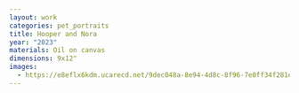 ```yaml
---
layout: work
categories: pet_portraits
title: Hooper and Nora
year: "2023"
materials: Oil on canvas
dimensions: 9x12"
images:
  - https://e8eflx6kdm.ucarecd.net/9dec048a-8e94-4d8c-8f96-7e0ff34f281e/-/resize/2400/-/quality/lightest/-/format/auto/
---
```

